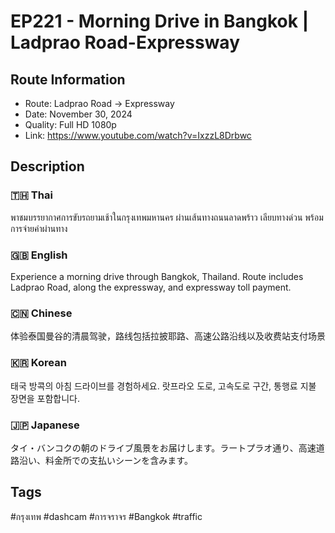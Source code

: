 # EP221 - Morning Drive in Bangkok | Ladprao Road-Expressway

## Route Information
- Route: Ladprao Road → Expressway
- Date: November 30, 2024
- Quality: Full HD 1080p
- Link: https://www.youtube.com/watch?v=IxzzL8Drbwc

## Description
### 🇹🇭 Thai
พาชมบรรยากาศการขับรถยามเช้าในกรุงเทพมหานคร ผ่านเส้นทางถนนลาดพร้าว เลียบทางด่วน พร้อมการจ่ายค่าผ่านทาง

### 🇬🇧 English
Experience a morning drive through Bangkok, Thailand. Route includes Ladprao Road, along the expressway, and expressway toll payment.

### 🇨🇳 Chinese
体验泰国曼谷的清晨驾驶，路线包括拉披耶路、高速公路沿线以及收费站支付场景

### 🇰🇷 Korean
태국 방콕의 아침 드라이브를 경험하세요. 랏프라오 도로, 고속도로 구간, 통행료 지불 장면을 포함합니다.

### 🇯🇵 Japanese
タイ・バンコクの朝のドライブ風景をお届けします。ラートプラオ通り、高速道路沿い、料金所での支払いシーンを含みます。

## Tags
#กรุงเทพ #dashcam #การจราจร #Bangkok #traffic